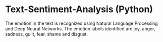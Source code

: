 # Text-Sentiment-Analysis (Python)

The emotion in the text is recognized using Natural Language Processing and Deep Neural Networks. The emotion labels identified are joy, anger, sadness, guilt, fear, shame and disgust.
